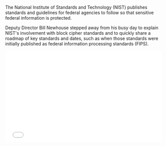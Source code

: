 The National Institute of Standards and Technology (NIST) publishes standards and guidelines for federal agencies to follow so that sensitive federal information is protected. 

Deputy Director Bill Newhouse stepped away from his busy day to explain NIST's involvement with block cipher standards and to quickly share a roadmap of key standards and dates, such as when those standards were initially published as federal information processing standards (FIPS).

<div>
  <iframe src="//player.vimeo.com/video/222909163" width="500" height="290" frameborder="0" webkitallowfullscreen mozallowfullscreen allowfullscreen></iframe>
</div>